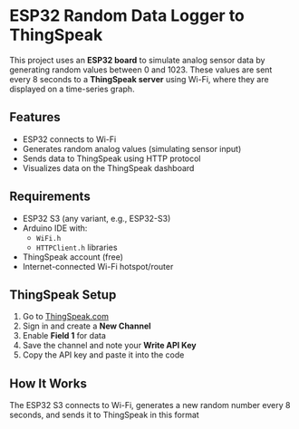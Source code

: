  #  ESP32 Random Data Logger to ThingSpeak

This project uses an **ESP32 board** to simulate analog sensor data by generating random values between 0 and 1023. These values are sent every 8 seconds to a **ThingSpeak server** using Wi-Fi, where they are displayed on a time-series graph.

##  Features

- ESP32 connects to Wi-Fi
- Generates random analog values (simulating sensor input)
- Sends data to ThingSpeak using HTTP protocol
- Visualizes data on the ThingSpeak dashboard

##  Requirements

- ESP32 S3 (any variant, e.g., ESP32-S3)
- Arduino IDE with:
  - `WiFi.h`
  - `HTTPClient.h` libraries
- ThingSpeak account (free)
- Internet-connected Wi-Fi hotspot/router

## ThingSpeak Setup

1. Go to [ThingSpeak.com](https://thingspeak.com/)
2. Sign in and create a **New Channel**
3. Enable **Field 1** for data
4. Save the channel and note your **Write API Key**
5. Copy the API key and paste it into the code

##  How It Works

The ESP32 S3 connects to Wi-Fi, generates a new random number every 8 seconds, and sends it to ThingSpeak in this format


